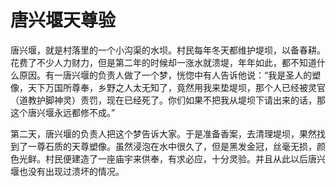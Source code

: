 # 唐兴堰天尊验

唐兴堰，就是村落里的一个小沟渠的水坝。村民每年冬天都维护堤坝，以备春耕。花费了不少人力财力，但是第二年的时候却一涨水就溃堤，年年如此，都不知道什么原因。有一唐兴堰的负责人做了一个梦，恍惚中有人告诉他说：“我是圣人的塑像，天下万国所尊奉，乡野之人太无知了，竟然用我来垫堤坝，那个人已经被灵官（道教护脚神灵）责罚，现在已经死了。你们如果不把我从堤坝下请出来的话，那这个唐兴堰永远都修不成。”

第二天，唐兴堰的负责人把这个梦告诉大家。于是准备香案，去清理堤坝，果然找到了一尊石质的天尊塑像。虽然浸泡在水中很久了，但是黑发金冠，丝毫无损，颜色光鲜。村民便建造了一座庙宇来供奉，有求必应，十分灵验。并且从此以后唐兴堰也没有出现过溃坏的情况。
